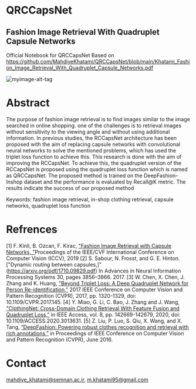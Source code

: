 # QRCCapsNet
## Fashion Image Retrieval With Quadruplet Capsule Networks

Official Notebook for QRCCapsNet Based on https://github.com/MahdiyeKhatami/QRCCapsNet/blob/main/Khatami_Fashion_Image_Retrieval_With_Quadruplet_Capsule_Networks.pdf

![myimage-alt-tag](https://i.postimg.cc/wM85JMdy/15.png)

# Abstract
The purpose of fashion image retrieval is to find images similar to the image searched in online shopping. one of the challenges is to retrieval images without sensitivity to the viewing angle and without using additional information. In previous studies, the RCCapsNet architecture has been proposed with the aim of replacing capsule networks with convolutional neural networks to solve the mentioned problems, which has used the triplet loss function to achieve this. This research is done with the aim of improving the RCCapsNet. To achieve this, the quadruplet version of the RCCapsNet is proposed using the quadruplet loss function which is named as QRCCapsNet. The proposed method is trained on the DeepFashion-Inshop dataset and the performance is evaluated by Recall@K metric. The results indicate the success of our proposed method

Keywords: fashion image retrieval, in-shop clothing retrieval, capsule networks, quadruplet loss function

# Refrences

[1] F. Kinli, B. Ozcan, F. Kirac, ["Fashion Image Retrieval with Capsule Networks, "](https://openaccess.thecvf.com/content_ICCVW_2019/papers/CVFAD/Kinli_Fashion_Image_Retrieval_with_Capsule_Networks_ICCVW_2019_paper.pdf)Proceedings of the IEEE/CVF International Conference on Computer Vision (ICCV), 2019 
[2] S. Sabour, N. Frosst, and G. E. Hinton. ["Dynamic routing between capsules,]"(https://arxiv.org/pdf/1710.09829.pdf) In Advances in Neural Information Processing Systems 30, pages 3856–3866. 2017.
[3] W. Chen, X. Chen, J. Zhang and K. Huang, ["Beyond Triplet Loss: A Deep Quadruplet Network for Person Re-identification,"](https://openaccess.thecvf.com/content_cvpr_2017/papers/Chen_Beyond_Triplet_Loss_CVPR_2017_paper.pdf)  2017 IEEE Conference on Computer Vision and Pattern Recognition (CVPR), 2017, pp. 1320-1329, doi: 10.1109/CVPR.2017.145.
[4] Y. Miao, G. Li, C. Bao, J. Zhang and J. Wang, ["ClothingNet: Cross-Domain Clothing Retrieval With Feature Fusion and Quadruplet Loss,"]([https://link-url-here.org](https://ieeexplore.ieee.org/stamp/stamp.jsp?tp=&arnumber=9154357)) in IEEE Access, vol. 8, pp. 142669-142679, 2020, doi: 10.1109/ACCESS.2020.3013631.
[5] Z. Liu, P. Luo, S. Qiu, X. Wang, and X. Tang, [“DeepFashion: Powering robust clothes recognition and retrieval with rich annotations,”]([https://link-url-here.org](https://mmlab.ie.cuhk.edu.hk/projects/DeepFashion/InShopRetrieval.html)) in Proceedings of IEEE Conference on Computer Vision and Pattern Recognition (CVPR), June 2016.


# Contact 
mahdiye_khatami@semnan.ac.ir, m.khatami95@gmail.com

